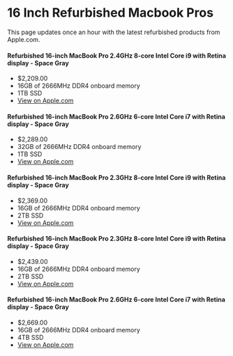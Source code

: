 
# 16 Inch Refurbished Macbook Pros

This page updates once an hour with the latest refurbished products from Apple.com. 


#### Refurbished 16-inch MacBook Pro 2.4GHz 8-core Intel Core i9 with Retina display - Space Gray
- $2,209.00
- 16GB of 2666MHz DDR4 onboard memory
- 1TB SSD
- [View on Apple.com](https://apple.com/shop/product/G0Y0PLL/A/refurbished-16-inch-macbook-pro-24ghz-8-core-intel-core-i9-with-retina-display-space-gray?fnode=e0f53eecd335c826d8f542a326947d6955452bf8fee8abc144e6fda3fb08dab4226c8b7b83bfed6948c00a3af24dce877af810d8798bced3571c8b878255daea3e0d34177288e40ac5058a4e6db92167)
    
#### Refurbished 16-inch MacBook Pro 2.6GHz 6-core Intel Core i7 with Retina display - Space Gray
- $2,289.00
- 32GB of 2666MHz DDR4 onboard memory
- 1TB SSD
- [View on Apple.com](https://apple.com/shop/product/G0ZMKLL/A/refurbished-16-inch-macbook-pro-26ghz-6-core-intel-core-i7-with-retina-display-space-gray?fnode=e0f53eecd335c826d8f542a326947d6955452bf8fee8abc144e6fda3fb08dab4226c8b7b83bfed6948c00a3af24dce877af810d8798bced3571c8b878255daea3e0d34177288e40ac5058a4e6db92167)
    
#### Refurbished 16-inch MacBook Pro 2.3GHz 8-core Intel Core i9 with Retina display - Space Gray
- $2,369.00
- 16GB of 2666MHz DDR4 onboard memory
- 2TB SSD
- [View on Apple.com](https://apple.com/shop/product/G0Y00LL/A/refurbished-16-inch-macbook-pro-23ghz-8-core-intel-core-i9-with-retina-display-space-gray?fnode=e0f53eecd335c826d8f542a326947d6955452bf8fee8abc144e6fda3fb08dab4226c8b7b83bfed6948c00a3af24dce877af810d8798bced3571c8b878255daea3e0d34177288e40ac5058a4e6db92167)
    
#### Refurbished 16-inch MacBook Pro 2.3GHz 8-core Intel Core i9 with Retina display - Space Gray
- $2,439.00
- 16GB of 2666MHz DDR4 onboard memory
- 2TB SSD
- [View on Apple.com](https://apple.com/shop/product/G0Y04LL/A/refurbished-16-inch-macbook-pro-23ghz-8-core-intel-core-i9-with-retina-display-space-gray?fnode=e0f53eecd335c826d8f542a326947d6955452bf8fee8abc144e6fda3fb08dab4226c8b7b83bfed6948c00a3af24dce877af810d8798bced3571c8b878255daea3e0d34177288e40ac5058a4e6db92167)
    
#### Refurbished 16-inch MacBook Pro 2.6GHz 6-core Intel Core i7 with Retina display - Space Gray
- $2,669.00
- 16GB of 2666MHz DDR4 onboard memory
- 4TB SSD
- [View on Apple.com](https://apple.com/shop/product/G0XZ2LL/A/refurbished-16-inch-macbook-pro-26ghz-6-core-intel-core-i7-with-retina-display-space-gray?fnode=e0f53eecd335c826d8f542a326947d6955452bf8fee8abc144e6fda3fb08dab4226c8b7b83bfed6948c00a3af24dce877af810d8798bced3571c8b878255daea3e0d34177288e40ac5058a4e6db92167)
    